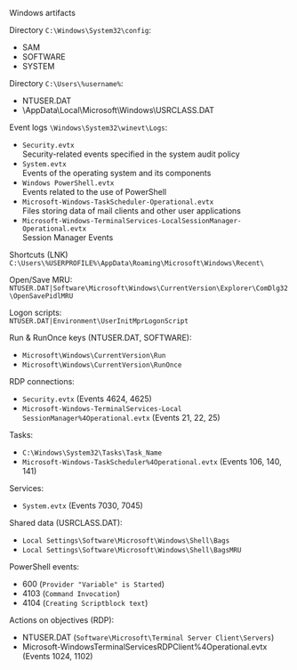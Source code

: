 Windows artifacts  

Directory `C:\Windows\System32\config`:  
- SAM  
- SOFTWARE  
- SYSTEM

Directory `C:\Users\%username%`: 
- NTUSER.DAT  
- \AppData\Local\Microsoft\Windows\USRCLASS.DAT

Event logs `\Windows\System32\winevt\Logs`:  
- `Security.evtx`  
 Security-related events specified in the system audit policy  
- `System.evtx`  
Events of the operating system and its components
- `Windows PowerShell.evtx`  
Events related to the use of PowerShell  
- `Microsoft-Windows-TaskScheduler-Operational.evtx`  
Files storing data of mail clients and other user applications  
- `Microsoft-Windows-TerminalServices-LocalSessionManager-Operational.evtx`  
Session Manager Events  

Shortcuts (LNK)  
`C:\Users\%USERPROFILE%\AppData\Roaming\Microsoft\Windows\Recent\`

Open/Save MRU:  
`NTUSER.DAT|Software\Microsoft\Windows\CurrentVersion\Explorer\ComDlg32\OpenSavePidlMRU`

Logon scripts:  
`NTUSER.DAT|Environment\UserInitMprLogonScript`  

Run & RunOnce keys (NTUSER.DAT, SOFTWARE):  
- `Microsoft\Windows\CurrentVersion\Run`  
- `Microsoft\Windows\CurrentVersion\RunOnce`   

RDP connections:  
- `Security.evtx` (Events 4624, 4625)  
- `Microsoft-Windows-TerminalServices-Local SessionManager%4Operational.evtx` (Events 21, 22, 25)  

Tasks:  
- `C:\Windows\System32\Tasks\Task_Name`  
- `Microsoft-Windows-TaskScheduler%4Operational.evtx` (Events 106, 140, 141)

Services:
- `System.evtx` (Events 7030, 7045)

Shared data (USRCLASS.DAT):  
- `Local Settings\Software\Microsoft\Windows\Shell\Bags`  
- `Local Settings\Software\Microsoft\Windows\Shell\BagsMRU`

PowerShell events:
- 600 (`Provider "Variable" is Started`)
- 4103 (`Command Invocation`)
- 4104 (`Creating Scriptblock text`)

Actions on objectives (RDP):  
- NTUSER.DAT (`Software\Microsoft\Terminal Server Client\Servers`)
- Microsoft-WindowsTerminalServicesRDPClient%4Operational.evtx (Events 1024, 1102)